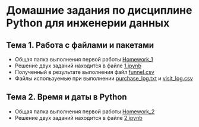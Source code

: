# Домашние задания по дисциплине Python для инженерии данных
## Тема 1. Работа с файлами и пакетами
- Общая папка выполнения первой работы [Homework_1](https://github.com/ThisisFinee/HSE_DE_Python_Homework/tree/c7f1cb00ddddebd1ce5c501a485a05e32248470c/Homework_1)
- Решение двух заданий находится в файле [1.ipynb](https://github.com/ThisisFinee/HSE_DE_Python_Homework/blob/c7f1cb00ddddebd1ce5c501a485a05e32248470c/Homework_1/1.ipynb)
- Полученный в результате выполнения файл [funnel.csv](https://github.com/ThisisFinee/HSE_DE_Python_Homework/blob/c7f1cb00ddddebd1ce5c501a485a05e32248470c/Homework_1/funnel.csv)
- Файлы используемые при выполнении [purchase_log.txt](https://github.com/ThisisFinee/HSE_DE_Python_Homework/blob/c7f1cb00ddddebd1ce5c501a485a05e32248470c/Homework_1/purchase_log.txt) и [visit_log.csv](https://github.com/ThisisFinee/HSE_DE_Python_Homework/blob/c7f1cb00ddddebd1ce5c501a485a05e32248470c/Homework_1/visit_log.csv)
## Тема 2. Время и даты в Python
- Общая папка выполнения первой работы [Homework_2](https://github.com/ThisisFinee/HSE_DE_Python_Homework/tree/93c77d5f0d106aa6ef3fc1f4659c1a27cb8e2ca4/Homework_2)
- Решение двух заданий находится в файле [2.ipynb](https://github.com/ThisisFinee/HSE_DE_Python_Homework/blob/93c77d5f0d106aa6ef3fc1f4659c1a27cb8e2ca4/Homework_2/2.ipynb)
